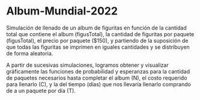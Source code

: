 # Album-Mundial-2022

Simulación de llenado de un album de figuritas en función de la cantidad total que contiene el album (figusTotal), la cantidad de figuritas por paquete (figusTotal), el precio por paquete ($150), y partiendo de la suposición de que todas las figuritas se imprimen en iguales cantidades y se distribuyen de forma aleatoria.

A partir de sucesivas simulaciones, logramos obtener y visualizar gráficamente las funciones de probabilidad y esperanzas para la cantidad de paquetes necesarios hasta completar el album (N), el costo requerido para llenarlo (C), y la del tiempo (días) que nos llevaría llenarlo comprando de a un paquete por día (T).
